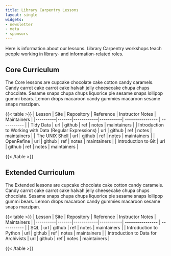 ```yaml
---
title: Library Carpentry Lessons 
layout: single
widgets:
- newsletter
- meta
- sponsors
---
```



Here is information about our lessons.  Library Carpentry workshops teach people working in library- and information-related roles.

## Core Curriculum

The Core lessons are  cupcake chocolate cake cotton candy caramels. Candy carrot cake carrot cake halvah jelly cheesecake chupa chups chocolate. Sesame snaps chupa chups liquorice pie sesame snaps lollipop gummi bears. Lemon drops macaroon candy gummies macaroon sesame snaps marzipan. 

{{< table >}}
| Lesson   | Site  | Repository | Reference | Instructor Notes | Maintainers | 
|----------|-------|------------|-----------| ---------------- | ----------- |
| Tidy Data    | url | github | ref | notes | maintainers | 
| Introduction to Working with Data (Regular Expressions)   | url | github | ref | notes | maintainers | 
| The UNIX Shell   | url | github | ref | notes | maintainers | 
| OpenRefine  | url | github | ref |  notes | maintainers | 
| Introduction to Git | url | github | ref | notes | maintainers | 

{{< /table >}}

## Extended Curriculum

The Extended lessons are  cupcake chocolate cake cotton candy caramels. Candy carrot cake carrot cake halvah jelly cheesecake chupa chups chocolate. Sesame snaps chupa chups liquorice pie sesame snaps lollipop gummi bears. Lemon drops macaroon candy gummies macaroon sesame snaps marzipan. 

{{< table >}}
| Lesson   | Site  | Repository | Reference | Instructor Notes | Maintainers | 
|----------|-------|------------|-----------| ---------------- | ----------- |
| SQL    | url | github | ref | notes | maintainers | 
| Introduction to Python   | url | github | ref | notes | maintainers | 
| Introduction to Data for Archivists  | url | github | ref | notes | maintainers | 

{{< /table >}}